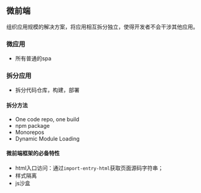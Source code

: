 ## 微前端

组织应用规模的解决方案，将应用相互拆分独立，使得开发者不会干涉其他应用。

### 微应用

- 所有普通的spa

### 拆分应用

- 拆分代码仓库，构建，部署

#### 拆分方法
- One code repo, one build
- npm package
- Monorepos
- Dynamic Module Loading

#### 微前端框架的必备特性

- html入口访问：通过`import-entry-html`获取页面源码字符串；
- 样式隔离
- js沙盒